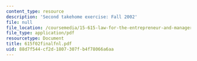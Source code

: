 ```yaml
---
content_type: resource
description: 'Second takehome exercise: Fall 2002'
file: null
file_location: /coursemedia/15-615-law-for-the-entrepreneur-and-manager-spring-2003/88d7f544cf2d1807307fb4f78066a6aa_615f02finalfnl.pdf
file_type: application/pdf
resourcetype: Document
title: 615f02finalfnl.pdf
uid: 88d7f544-cf2d-1807-307f-b4f78066a6aa
---
```

